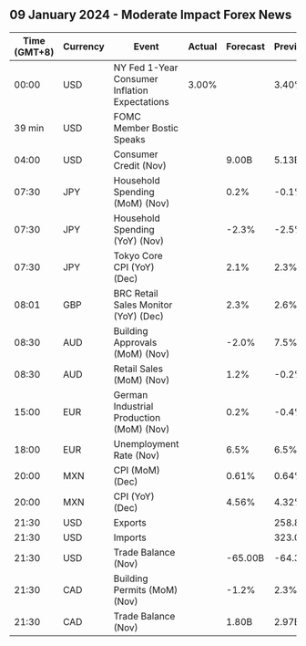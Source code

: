 ## 09 January 2024 - Moderate Impact Forex News

| Time (GMT+8) | Currency | Event | Actual | Forecast | Previous |
|------|----------|-------|--------|----------|----------|
| 00:00 | USD | NY Fed 1-Year Consumer Inflation Expectations | 3.00% |  | 3.40% |
| 39 min | USD | FOMC Member Bostic Speaks |  |  |  |
| 04:00 | USD | Consumer Credit (Nov) |  | 9.00B | 5.13B |
| 07:30 | JPY | Household Spending (MoM) (Nov) |  | 0.2% | -0.1% |
| 07:30 | JPY | Household Spending (YoY) (Nov) |  | -2.3% | -2.5% |
| 07:30 | JPY | Tokyo Core CPI (YoY) (Dec) |  | 2.1% | 2.3% |
| 08:01 | GBP | BRC Retail Sales Monitor (YoY) (Dec) |  | 2.3% | 2.6% |
| 08:30 | AUD | Building Approvals (MoM) (Nov) |  | -2.0% | 7.5% |
| 08:30 | AUD | Retail Sales (MoM) (Nov) |  | 1.2% | -0.2% |
| 15:00 | EUR | German Industrial Production (MoM) (Nov) |  | 0.2% | -0.4% |
| 18:00 | EUR | Unemployment Rate (Nov) |  | 6.5% | 6.5% |
| 20:00 | MXN | CPI (MoM) (Dec) |  | 0.61% | 0.64% |
| 20:00 | MXN | CPI (YoY) (Dec) |  | 4.56% | 4.32% |
| 21:30 | USD | Exports |  |  | 258.80B |
| 21:30 | USD | Imports |  |  | 323.00B |
| 21:30 | USD | Trade Balance (Nov) |  | -65.00B | -64.30B |
| 21:30 | CAD | Building Permits (MoM) (Nov) |  | -1.2% | 2.3% |
| 21:30 | CAD | Trade Balance (Nov) |  | 1.80B | 2.97B |
